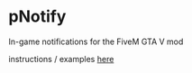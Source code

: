 # pNotify
In-game notifications for the FiveM GTA V mod

instructions / examples [here](https://forum.fivem.net/t/release-pnotify-in-game-js-notifications-using-noty/20659/1)
